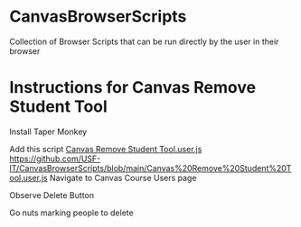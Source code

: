 # CanvasBrowserScripts
Collection of Browser Scripts that can be run directly by the user in their browser

# Instructions for Canvas Remove Student Tool

Install Taper Monkey

Add this script
[Canvas Remove Student Tool.user.js
](https://github.com/USF-IT/CanvasBrowserScripts/blob/main/Canvas%20Remove%20Student%20Tool.user.js)https://github.com/USF-IT/CanvasBrowserScripts/blob/main/Canvas%20Remove%20Student%20Tool.user.js
Navigate to Canvas Course Users page

Observe Delete Button

Go nuts marking people to delete

